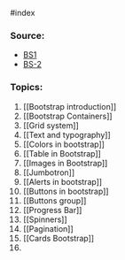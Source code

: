 #index 

### Source:

* [BS1](https://www.w3schools.com/bootstrap4/bootstrap_get_started.asp)
* [BS-2](https://www.tutorialrepublic.com/twitter-bootstrap-tutorial/bootstrap-get-started.php)

### Topics:

1. [[Bootstrap introduction]]
2. [[Bootstrap Containers]]
3. [[Grid system]]
4. [[Text and typography]]
5. [[Colors in bootstrap]]
6. [[Table in Bootstrap]]
7. [[Images in Bootstrap]]
8. [[Jumbotron]]
9. [[Alerts in bootstrap]]
10. [[Buttons in bootstrap]]
11. [[Buttons group]]
12. [[Progress Bar]]
13. [[Spinners]]
14. [[Pagination]]
15. [[Cards Bootstrap]]
16. 